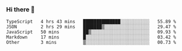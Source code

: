 ### Hi there 👋

<!--
**akosbalasko/akosbalasko** is a ✨ _special_ ✨ repository because its `README.md` (this file) appears on your GitHub profile.

Here are some ideas to get you started:

- 🔭 I’m currently working on ...
- 🌱 I’m currently learning ...
- 👯 I’m looking to collaborate on ...
- 🤔 I’m looking for help with ...
- 💬 Ask me about ...
- 📫 How to reach me: ...
- 😄 Pronouns: ...
- ⚡ Fun fact: ...
-->
<!--START_SECTION:waka-->
```text
TypeScript   4 hrs 43 mins   ██████████████░░░░░░░░░░░   55.89 % 
JSON         2 hrs 29 mins   ███████▒░░░░░░░░░░░░░░░░░   29.47 % 
JavaScript   50 mins         ██▒░░░░░░░░░░░░░░░░░░░░░░   09.93 % 
Markdown     17 mins         █░░░░░░░░░░░░░░░░░░░░░░░░   03.42 % 
Other        3 mins          ▒░░░░░░░░░░░░░░░░░░░░░░░░   00.73 % 
```
<!--END_SECTION:waka-->
